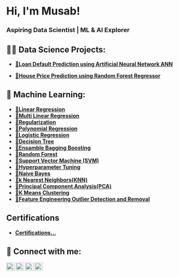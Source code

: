 <h1>Hi, I'm Musab!</h1>
<h3> Aspiring Data Scientist | ML & AI Explorer </h3>



<h2>👨‍💻 Data Science Projects:</h2>

- <b>[📌Loan Default Prediction using Artificial Neural Network ANN](https://github.com/musabhawai/Loan_Default_Prediction_using_Artificial_Neural_Network_ANN)</b>

- <b>[📌House Price Prediction using Random Forest Regressor](https://github.com/musabhawai/House_Price_Prediction_using_Random_forest_Regressor)

<h2>📂 Machine Learning:</h2>

- <b>[📌Linear Regression](https://github.com/musabhawai/Loan_Default_Prediction_using_Artificial_Neural_Network_ANN)</b>
- <b>[📌Multi Linear Regression](https://github.com/musabhawai/House_Price_Prediction_using_Random_forest_Regressor)
- <b>[📌Regularization](https://github.com/musabhawai/House_Price_Prediction_using_Random_forest_Regressor)
- <b>[📌Polynomial Regression](https://github.com/musabhawai/House_Price_Prediction_using_Random_forest_Regressor)
- <b>[📌Logistic Regression](https://github.com/musabhawai/House_Price_Prediction_using_Random_forest_Regressor)
- <b>[📌Decision Tree](https://github.com/musabhawai/House_Price_Prediction_using_Random_forest_Regressor)
- <b>[📌Ensamble Bagging Boosting](https://github.com/musabhawai/House_Price_Prediction_using_Random_forest_Regressor)
- <b>[📌Random Forest](https://github.com/musabhawai/House_Price_Prediction_using_Random_forest_Regressor)
- <b>[📌Support Vector Machine (SVM)](https://github.com/musabhawai/House_Price_Prediction_using_Random_forest_Regressor)
- <b>[📌Hyperparameter Tuning](https://github.com/musabhawai/House_Price_Prediction_using_Random_forest_Regressor)
- <b>[📌Naive Bayes](https://github.com/musabhawai/House_Price_Prediction_using_Random_forest_Regressor)
- <b>[📌k Nearest Neighbors(KNN)](https://github.com/musabhawai/House_Price_Prediction_using_Random_forest_Regressor)
- <b>[📌Principal Component Analysis(PCA)](https://github.com/musabhawai/House_Price_Prediction_using_Random_forest_Regressor)
- <b>[📌K Means Clustering](https://github.com/musabhawai/House_Price_Prediction_using_Random_forest_Regressor)
- <b>[📌Feature Engineering Outlier Detection and Removal](https://github.com/musabhawai/House_Price_Prediction_using_Random_forest_Regressor)

 

<h2>Certifications</h2>

- [Certifications...](https://www.youtube.com/watch?v=a83ASGn_V_s)

<h2> 🤳 Connect with me:</h2>

[<img align="left" alt="JoshMadakor | YouTube" width="22px" src="https://cdn.jsdelivr.net/npm/simple-icons@v3/icons/youtube.svg" />][youtube]
[<img align="left" alt="JoshMadakor | Twitter" width="22px" src="https://cdn.jsdelivr.net/npm/simple-icons@v3/icons/twitter.svg" />][twitter]
[<img align="left" alt="JoshMadakor | LinkedIn" width="22px" src="https://cdn.jsdelivr.net/npm/simple-icons@v3/icons/linkedin.svg" />][linkedin]
[<img align="left" alt="JoshMadakor | Instagram" width="22px" src="https://cdn.jsdelivr.net/npm/simple-icons@v3/icons/instagram.svg" />][instagram]

[twitter]: https://twitter.com/joshmadakor
[youtube]: https://www.youtube.com/c/joshmadakor
[instagram]: https://www.instagram.com/joshmadakor/
[linkedin]: https://linkedin.com/in/joshmadakor

<!--
**joshmadakor1/joshmadakor1** is a ✨ _special_ ✨ repository because its `README.md` (this file) appears on your GitHub profile.

Here are some ideas to get you started:

- 🔭 I’m currently working on ...
- 🌱 I’m currently learning ...
- 👯 I’m looking to collaborate on ...
- 🤔 I’m looking for help with ...
- 💬 Ask me about ...
- 📫 How to reach me: ...
- 😄 Pronouns: ...
- ⚡ Fun fact: ...
-->
